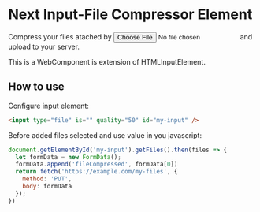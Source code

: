 # Next Input-File Compressor Element

Compress your files atached by <input type="file" /> and upload to your server.

This is a WebComponent is extension of HTMLInputElement.

## How to use

Configure input element:

```html
<input type="file" is="" quality="50" id="my-input" />
```

Before added files selected and use value in you javascript:

```javascript
document.getElementById('my-input').getFiles().then(files => {
  let formData = new FormData();
  formData.append('fileCompressed', formData[0])
  return fetch('https://example.com/my-files', {
    method: 'PUT',
    body: formData
  });
})
```
